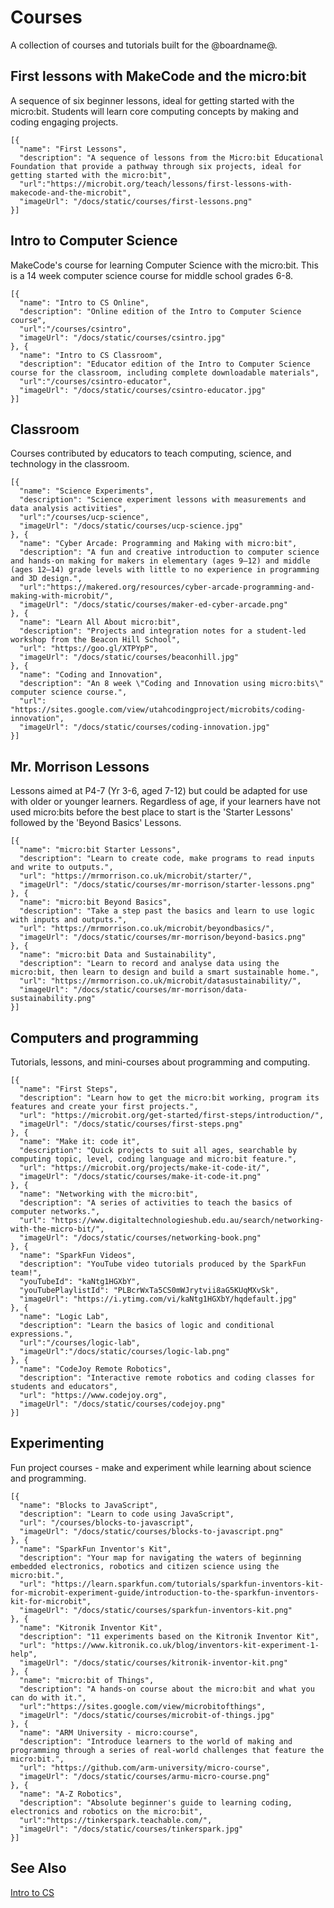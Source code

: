 # Courses

A collection of courses and tutorials built for the @boardname@.

## First lessons with MakeCode and the micro:bit

A sequence of six beginner lessons, ideal for getting started with the micro:bit. Students will learn core computing concepts by making and coding engaging projects.

```codecard
[{
  "name": "First Lessons",
  "description": "A sequence of lessons from the Micro:bit Educational Foundation that provide a pathway through six projects, ideal for getting started with the micro:bit",
  "url":"https://microbit.org/teach/lessons/first-lessons-with-makecode-and-the-microbit",
  "imageUrl": "/docs/static/courses/first-lessons.png"
}]
```

## Intro to Computer Science

MakeCode's course for learning Computer Science with the micro:bit. This is a 14 week computer science course for middle school grades 6-8.

```codecard
[{
  "name": "Intro to CS Online",
  "description": "Online edition of the Intro to Computer Science course",
  "url":"/courses/csintro",
  "imageUrl": "/docs/static/courses/csintro.jpg"
}, {
  "name": "Intro to CS Classroom",
  "description": "Educator edition of the Intro to Computer Science course for the classroom, including complete downloadable materials",
  "url":"/courses/csintro-educator",
  "imageUrl": "/docs/static/courses/csintro-educator.jpg"
}]
```

## Classroom

Courses contributed by educators to teach computing, science, and technology in the classroom.

```codecard
[{
  "name": "Science Experiments",
  "description": "Science experiment lessons with measurements and data analysis activities",
  "url":"/courses/ucp-science",
  "imageUrl": "/docs/static/courses/ucp-science.jpg"
}, {
  "name": "Cyber Arcade: Programming and Making with micro:bit",
  "description": "A fun and creative introduction to computer science and hands-on making for makers in elementary (ages 9–12) and middle (ages 12–14) grade levels with little to no experience in programming and 3D design.",
  "url":"https://makered.org/resources/cyber-arcade-programming-and-making-with-microbit/",
  "imageUrl": "/docs/static/courses/maker-ed-cyber-arcade.png"
}, {
  "name": "Learn All About micro:bit",
  "description": "Projects and integration notes for a student-led workshop from the Beacon Hill School",
  "url": "https://goo.gl/XTPYpP",
  "imageUrl": "/docs/static/courses/beaconhill.jpg"
}, {
  "name": "Coding and Innovation",
  "description": "An 8 week \"Coding and Innovation using micro:bits\" computer science course.",
  "url": "https://sites.google.com/view/utahcodingproject/microbits/coding-innovation",
  "imageUrl": "/docs/static/courses/coding-innovation.jpg"
}]
```

## Mr. Morrison Lessons

Lessons aimed at P4-7 (Yr 3-6, aged 7-12) but could be adapted for use with older or younger learners. Regardless of age, if your learners have not used micro:bits before the best place to start is the 'Starter Lessons' followed by the 'Beyond Basics' Lessons.

```codecard
[{
  "name": "micro:bit Starter Lessons",
  "description": "Learn to create code, make programs to read inputs and write to outputs.",
  "url": "https://mrmorrison.co.uk/microbit/starter/",
  "imageUrl": "/docs/static/courses/mr-morrison/starter-lessons.png"
}, {
  "name": "micro:bit Beyond Basics",
  "description": "Take a step past the basics and learn to use logic with inputs and outputs.",
  "url": "https://mrmorrison.co.uk/microbit/beyondbasics/",
  "imageUrl": "/docs/static/courses/mr-morrison/beyond-basics.png"
}, {
  "name": "micro:bit Data and Sustainability",
  "description": "Learn to record and analyse data using the micro:bit, then learn to design and build a smart sustainable home.",
  "url": "https://mrmorrison.co.uk/microbit/datasustainability/",
  "imageUrl": "/docs/static/courses/mr-morrison/data-sustainability.png"
}]
```

## Computers and programming

Tutorials, lessons, and mini-courses about programming and computing.

```codecard
[{
  "name": "First Steps",
  "description": "Learn how to get the micro:bit working, program its features and create your first projects.",
  "url": "https://microbit.org/get-started/first-steps/introduction/",
  "imageUrl": "/docs/static/courses/first-steps.png"
}, {
  "name": "Make it: code it",
  "description": "Quick projects to suit all ages, searchable by computing topic, level, coding language and micro:bit feature.",
  "url": "https://microbit.org/projects/make-it-code-it/",
  "imageUrl": "/docs/static/courses/make-it-code-it.png"
}, {
  "name": "Networking with the micro:bit",
  "description": "A series of activities to teach the basics of computer networks.",
  "url": "https://www.digitaltechnologieshub.edu.au/search/networking-with-the-micro-bit/",
  "imageUrl": "/docs/static/courses/networking-book.png"  
}, {
  "name": "SparkFun Videos",
  "description": "YouTube video tutorials produced by the SparkFun team!",
  "youTubeId": "kaNtg1HGXbY",
  "youTubePlaylistId": "PLBcrWxTa5CS0mWJrytvii8aG5KUqMXvSk",
  "imageUrl": "https://i.ytimg.com/vi/kaNtg1HGXbY/hqdefault.jpg"
}, {
  "name": "Logic Lab",
  "description": "Learn the basics of logic and conditional expressions.",
  "url":"/courses/logic-lab",
  "imageUrl":"/docs/static/courses/logic-lab.png"
}, {
  "name": "CodeJoy Remote Robotics",
  "description": "Interactive remote robotics and coding classes for students and educators",
  "url": "https://www.codejoy.org",
  "imageUrl": "/docs/static/courses/codejoy.png"
}]
```

## Experimenting

Fun project courses - make and experiment while learning about science and programming.

```codecard
[{
  "name": "Blocks to JavaScript",
  "description": "Learn to code using JavaScript",
  "url": "/courses/blocks-to-javascript",
  "imageUrl": "/docs/static/courses/blocks-to-javascript.png"
}, {
  "name": "SparkFun Inventor's Kit",
  "description": "Your map for navigating the waters of beginning embedded electronics, robotics and citizen science using the micro:bit.",
  "url": "https://learn.sparkfun.com/tutorials/sparkfun-inventors-kit-for-microbit-experiment-guide/introduction-to-the-sparkfun-inventors-kit-for-microbit",
  "imageUrl": "/docs/static/courses/sparkfun-inventors-kit.png"
}, {
  "name": "Kitronik Inventor Kit",
  "description": "11 experiments based on the Kitronik Inventor Kit",
  "url": "https://www.kitronik.co.uk/blog/inventors-kit-experiment-1-help",
  "imageUrl": "/docs/static/courses/kitronik-inventor-kit.png"
}, {
  "name": "micro:bit of Things",
  "description": "A hands-on course about the micro:bit and what you can do with it.",
  "url":"https://sites.google.com/view/microbitofthings",
  "imageUrl": "/docs/static/courses/microbit-of-things.jpg"
}, {
  "name": "ARM University - micro:course",
  "description": "Introduce learners to the world of making and programming through a series of real-world challenges that feature the micro:bit.",
  "url": "https://github.com/arm-university/micro-course",
  "imageUrl": "/docs/static/courses/armu-micro-course.png"
}, {
  "name": "A-Z Robotics",
  "description": "Absolute beginner's guide to learning coding, electronics and robotics on the micro:bit",
  "url":"https://tinkerspark.teachable.com/",
  "imageUrl": "/docs/static/courses/tinkerspark.jpg"
}]
```

## See Also

[Intro to CS](/courses/csintro)
